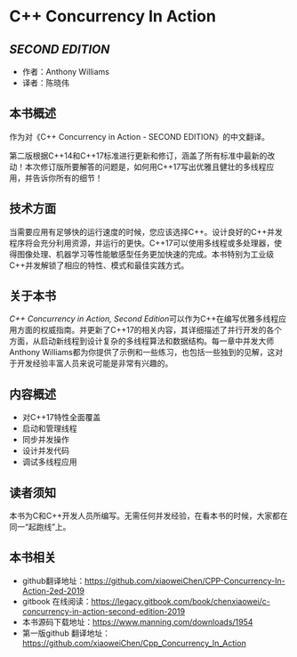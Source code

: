 C++ Concurrency In Action 
=========================
*SECOND EDITION*
-------------------------
- 作者：Anthony Williams
- 译者：陈晓伟

## 本书概述

作为对《C++ Concurrency in Action - SECOND EDITION》的中文翻译。

第二版根据C++14和C++17标准进行更新和修订，涵盖了所有标准中最新的改动！本次修订版所要解答的问题是，如何用C++17写出优雅且健壮的多线程应用，并告诉你所有的细节！

## 技术方面

当需要应用有足够快的运行速度的时候，您应该选择C++。设计良好的C++并发程序将会充分利用资源，并运行的更快。C++17可以使用多线程或多处理器，使得图像处理、机器学习等性能敏感型任务更加快速的完成。本书特别为工业级C++并发解锁了相应的特性、模式和最佳实践方式。

## 关于本书

*C++ Concurrency in Action, Second Edition*可以作为C++在编写优雅多线程应用方面的权威指南。并更新了C++17的相关内容，其详细描述了并行开发的各个方面，从启动新线程到设计复杂的多线程算法和数据结构。每一章中并发大师Anthony Williams都为你提供了示例和一些练习，也包括一些独到的见解，这对于开发经验丰富人员来说可能是非常有兴趣的。

## 内容概述

* 对C++17特性全面覆盖
* 启动和管理线程
* 同步并发操作
* 设计并发代码
* 调试多线程应用

## 读者须知

本书为C和C++开发人员所编写。无需任何并发经验，在看本书的时候，大家都在同一“起跑线”上。

## 本书相关

- github翻译地址：https://github.com/xiaoweiChen/CPP-Concurrency-In-Action-2ed-2019
- gitbook 在线阅读：https://legacy.gitbook.com/book/chenxiaowei/c-concurrency-in-action-second-edition-2019
- 本书源码下载地址：https://www.manning.com/downloads/1954
- 第一版github 翻译地址：https://github.com/xiaoweiChen/Cpp_Concurrency_In_Action
